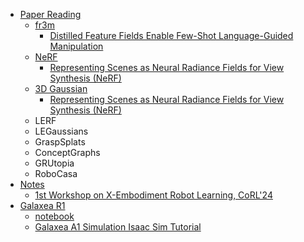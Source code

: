 - [Paper Reading](/papar%20reading/README.md)
  - [fr3m](/papar%20reading/fr3m/README.md)
    - [Distilled Feature Fields Enable Few-Shot Language-Guided Manipulation](/papar%20reading/fr3m/Distilled%20Feature%20Fields%20Enable%20Few-Shot%20Language-Guided%20Manipulation.md)
  - [NeRF](/papar%20reading/NeRF/README.md)
    - [Representing Scenes as Neural Radiance Fields for View Synthesis (NeRF)](/papar%20reading/NeRF/Representing%20Scenes%20as%20Neural%20Radiance%20Fields%20for%20View%20Synthesis%20(NeRF).md)
  - [3D Gaussian](/papar%20reading/3D%20Gaussian/README.md)
    - [Representing Scenes as Neural Radiance Fields for View Synthesis (NeRF)](/papar%20reading/3D%20Gaussian/3D%20Gaussian%20Splatting%20for%20Real-Time%20Radiance%20Field%20Rendering.md)
  - LERF
  - LEGaussians
  - GraspSplats
  - ConceptGraphs
  - GRUtopia
  - RoboCasa
- [Notes](/notes/README.md)
  - [1st Workshop on X-Embodiment Robot Learning, CoRL'24](/notes/1st%20Workshop%20on%20X-Embodiment%20Robot%20Learning,%20CoRL'24/co-notes.md)
- [Galaxea R1](/Galaxea%20R1/README.md)
  - [notebook](/Galaxea%20R1/notebook/notebook.md)
  - [Galaxea A1 Simulation Isaac Sim Tutorial](/Galaxea%20R1/notebook/Galaxea%20A1%20Simulation%20Isaac%20Sim%20Tutorial.md)